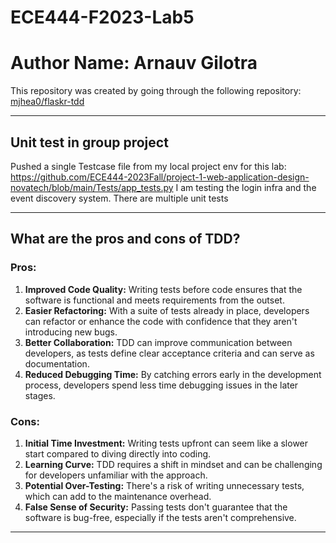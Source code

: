 # ECE444-F2023-Lab5
# Author Name: Arnauv Gilotra

This repository was created by going through the following repository: [mjhea0/flaskr-tdd](https://github.com/mjhea0/flaskr-tdd#first-test)

---

## Unit test in group project

Pushed a single Testcase file from my local project env for this lab: https://github.com/ECE444-2023Fall/project-1-web-application-design-novatech/blob/main/Tests/app_tests.py 
I am testing the login infra and the event discovery system. There are multiple unit tests

---

## What are the pros and cons of TDD?

### Pros:
1. **Improved Code Quality:** Writing tests before code ensures that the software is functional and meets requirements from the outset.
2. **Easier Refactoring:** With a suite of tests already in place, developers can refactor or enhance the code with confidence that they aren't introducing new bugs.
3. **Better Collaboration:** TDD can improve communication between developers, as tests define clear acceptance criteria and can serve as documentation.
4. **Reduced Debugging Time:** By catching errors early in the development process, developers spend less time debugging issues in the later stages.

### Cons:
1. **Initial Time Investment:** Writing tests upfront can seem like a slower start compared to diving directly into coding.
2. **Learning Curve:** TDD requires a shift in mindset and can be challenging for developers unfamiliar with the approach.
3. **Potential Over-Testing:** There's a risk of writing unnecessary tests, which can add to the maintenance overhead.
4. **False Sense of Security:** Passing tests don't guarantee that the software is bug-free, especially if the tests aren't comprehensive.

---
